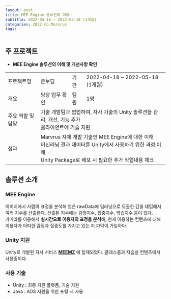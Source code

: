 ```yaml
---
layout: post
title: MEE Engine 솔루션의 이해
subtitle: 2022-04-18 ~ 2022-05-18 (1개월)
categories: 2022.Co.Marvrus
tags: 
---
```


## 주 프로젝트
- **MEE Engine 솔루션의 이해 및 개선사항 확인**
<table>
  <tr>
    <td>프로젝트명</td>
    <td>온보딩</td>
    <td>기간</td>
    <td>2022-04-18 ~ 2022-05-18 (1개월)</td>
  </tr>
  <tr>
    <td>개요</td>
    <td>담당 업무 확인</td>
    <td>팀원</td>
    <td>1명</td>
  </tr>
  <tr>
    <td>주요 역할 및 담당</td>
    <td colspan="3">기술 개발팀과 협업하여, 자사 기술의 Unity 솔루션을 관리, 개선, 기능 추가<br>클라이언트에 기술 지원</td>
  </tr>
  <tr>
    <td>성과</td>
    <td colspan="3">Marvrus 자체 개발 기술인 MEE Engine에 대한 이해<br>
    머신러닝 결과 데이터를 Unity에서 사용하기 위한 과정 이해<br>
    Unity Package로 배포 시 필요한 추가 작업내용 체크</td>
  </tr>
</table>


## 솔루션 소개
### MEE Engine
<p>이미지에서 사람의 표정을 분석해 얻은 rawData에 딥러닝으로 도출한 값을 대입해서 여러 지수를 산출한다. 산출된 지수에는 감정지수, 집중지수, 학습지수 등이 있다.<br>
카메라를 이용해서 <b>실시간으로 이용자의 표정을 분석</b>해, 현재 이용하는 컨텐츠에 대해 이용자가 어떠한 감정과 집중도를 가지고 있는 지 파악이 가능하다.</p>

### Unity 지원
<p>Unity로 개발된 자사 서비스 <a href="https://www.meemz.co.kr/" target="_blank" style="font-weight:bold;">MEEMZ</a> 에 탑재되었다. 클래스룸과 자습실 컨텐츠에서 사용중이다.</p>

### 사용 기술
  - Unity : 최종 지원 플랫폼, 기술 지원  
  - Java : AOS 지원을 위한 포팅 시 사용   
<br>

<p><br></p>